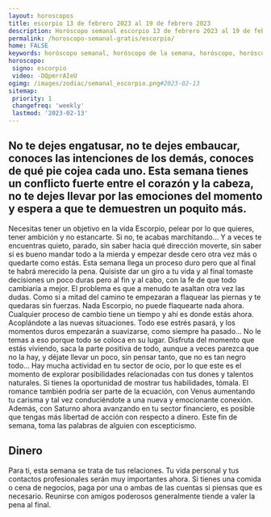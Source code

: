 ```yaml
---
layout: horoscopos
title: escorpio 13 de febrero 2023 al 19 de febrero 2023 
description: Horóscopo semanal escorpio 13 de febrero 2023 al 19 de febrero 2023. No te dejes engatusar, no te dejes embaucar, conoces las intenciones de los demás, conoces de qué pie cojea cada uno. Esta semana tienes un conflicto fuerte entre el corazón y la cabeza, no te dejes llevar por las emociones del momento y espera a que te demuestren un poquito más.
permalink: /horoscopo-semanal-gratis/escorpio/
home: FALSE
keywords: horóscopo semanal, horóscopo de la semana, horóscopo, horóscopo gratis,horóscopos, horóscopo esperanza gracia, horoscopos escorpio la semana, horóscopos gratis, Tarot, Astrologia, Zodíaco, escorpio, horoscopo gratis, semanal
horoscopo:
 signo: escorpio
 video: -DQpmrrAIeU
ogimg: /images/zodiac/semanal_escorpio.png#2023-02-13
sitemap:
 priority: 1
 changefreq: 'weekly'
 lastmod: '2023-02-13'
---
```




## No te dejes engatusar, no te dejes embaucar, conoces las intenciones de los demás, conoces de qué pie cojea cada uno. Esta semana tienes un conflicto fuerte entre el corazón y la cabeza, no te dejes llevar por las emociones del momento y espera a que te demuestren un poquito más.

Necesitas tener un objetivo en la vida Escorpio, pelear por lo que quieres, tener ambición y no estancarte. Si no, te acabas marchitando… Y a veces te encuentras quieto, parado, sin saber hacia qué dirección moverte, sin saber si es bueno mandar todo a la mierda y empezar desde cero otra vez más o quedarte como estás. Esta semana llega un proceso duro pero que al final te habrá merecido la pena. Quisiste dar un giro a tu vida y al final tomaste decisiones un poco duras pero al fin y al cabo, con la fe de que todo cambiaría a mejor. El problema es que a menudo te asaltan otra vez las dudas. Como si a mitad del camino te empezaran a flaquear las piernas y te quedaras sin fuerzas. Nada Escorpio, no puede flaquearte nada ahora. Cualquier proceso de cambio tiene un tiempo y ahí es donde estás ahora. Acoplándote a las nuevas situaciones. Todo ese estrés pasará, y los momentos duros empezarán a suavizarse, como siempre ha pasado… No le temas a eso porque todo se coloca en su lugar. Disfruta del momento que estás viviendo, saca la parte positiva de todo, aunque a veces parezca que no la hay, y déjate llevar un poco, sin pensar tanto, que no es tan negro todo…
Hay mucha actividad en tu sector de ocio, por lo que este es el momento de explorar posibilidades relacionadas con tus dones y talentos naturales. Si tienes la oportunidad de mostrar tus habilidades, tómala. El romance también podría ser parte de la ecuación, con Venus aumentando tu carisma y tal vez conduciéndote a una nueva y emocionante conexión. Además, con Saturno ahora avanzando en tu sector financiero, es posible que tengas más libertad de acción con respecto a dinero. Este fin de semana, toma las palabras de alguien con escepticismo.

## Dinero

Para ti, esta semana se trata de tus relaciones. Tu vida personal y tus contactos profesionales serán muy importantes ahora. Si tienes una comida o cena de negocios, paga por una o ambas de las cuentas si piensas que es necesario. Reunirse con amigos poderosos generalmente tiende a valer la pena al final.